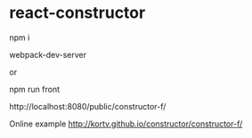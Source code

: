 # react-constructor

npm i

webpack-dev-server

or

npm run front

http://localhost:8080/public/constructor-f/

Online example
http://kortv.github.io/constructor/constructor-f/
